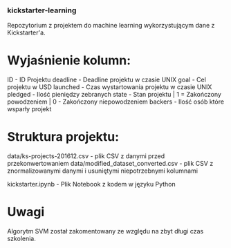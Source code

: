 ### kickstarter-learning

Repozytorium z projektem do machine learning wykorzystującym dane z Kickstarter'a.

# Wyjaśnienie kolumn:

ID - ID Projektu
deadline - Deadline projektu w czasie UNIX
goal - Cel projektu w USD
launched - Czas wystartowania projektu w czasie UNIX
pledged - Ilość pieniędzy zebranych
state - Stan projektu | 1 = Zakończony powodzeniem | 0 - Zakończony niepowodzeniem
backers - Ilość osób które wsparły projekt

# Struktura projektu:

data/ks-projects-201612.csv - plik CSV z danymi przed przekonwertowaniem
data/modified_dataset_converted.csv - plik CSV z znormalizowanymi danymi i usuniętymi niepotrzebnymi kolumnami

kickstarter.ipynb - Plik Notebook z kodem w języku Python

# Uwagi

Algorytm SVM został zakomentowany ze względu na zbyt długi czas szkolenia.
